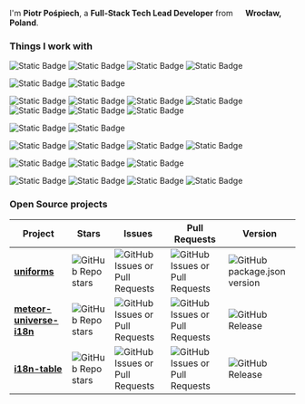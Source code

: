 I'm **Piotr Pośpiech**, a **Full-Stack Tech Lead Developer** from <img src="https://hatscripts.github.io/circle-flags/flags/pl.svg" width="14"> **Wrocław, Poland**.

### Things I work with

![Static Badge](https://img.shields.io/badge/react-499cc6?style=for-the-badge&logo=react&logoColor=white)
![Static Badge](https://img.shields.io/badge/next-000?style=for-the-badge&logo=next.js&logoColor=white)
![Static Badge](https://img.shields.io/badge/meteor-DE4F4F?style=for-the-badge&logo=meteor&logoColor=white)
![Static Badge](https://img.shields.io/badge/mongodb-47A248?style=for-the-badge&logo=mongodb&logoColor=white)

![Static Badge](https://img.shields.io/badge/typescript-3178C6?style=for-the-badge&logo=typescript&logoColor=white)
![Static Badge](https://img.shields.io/badge/javascript-F7DF1E?style=for-the-badge&logo=Javascript&logoColor=white)

![Static Badge](https://img.shields.io/badge/tailwindcss-06B6D4?style=for-the-badge&logo=tailwindcss&logoColor=white)
![Static Badge](https://img.shields.io/badge/mui-007FFF?style=for-the-badge&logo=mui&logoColor=white)
![Static Badge](https://img.shields.io/badge/semantic_ui-00B5AD?style=for-the-badge&logo=semanticui&logoColor=white)
![Static Badge](https://img.shields.io/badge/mantine-339AF0?style=for-the-badge&logo=mantine&logoColor=white)
![Static Badge](https://img.shields.io/badge/ant_design-0170FE?style=for-the-badge&logo=antdesign&logoColor=white)
![Static Badge](https://img.shields.io/badge/sass-CC6699?style=for-the-badge&logo=sass&logoColor=white)
![Static Badge](https://img.shields.io/badge/styled_components-DB7093?style=for-the-badge&logo=styledcomponents&logoColor=white)

![Static Badge](https://img.shields.io/badge/docker-2496ED?style=for-the-badge&logo=docker&logoColor=white)
![Static Badge](https://img.shields.io/badge/turborepo-EF4444?style=for-the-badge&logo=turborepo&logoColor=white)

![Static Badge](https://img.shields.io/badge/digital_ocean-0080FF?style=for-the-badge&logo=digitalocean&logoColor=white)
![Static Badge](https://img.shields.io/badge/aws-232F3E?style=for-the-badge&logo=amazonaws&logoColor=white)
![Static Badge](https://img.shields.io/badge/vercel-000?style=for-the-badge&logo=vercel&logoColor=white)
![Static Badge](https://img.shields.io/badge/meteor_cloud-DE4F4F?style=for-the-badge&logo=meteor&logoColor=white)

![Static Badge](https://img.shields.io/badge/eslint-4B32C3?style=for-the-badge&logo=eslint&logoColor=white)
![Static Badge](https://img.shields.io/badge/prettier-F7B93E?style=for-the-badge&logo=prettier&logoColor=white)
![Static Badge](https://img.shields.io/badge/stylelint-263238?style=for-the-badge&logo=stylelint&logoColor=white)

![Static Badge](https://img.shields.io/badge/git-F05032?style=for-the-badge&logo=git&logoColor=white)
![Static Badge](https://img.shields.io/badge/vscode-007ACC?style=for-the-badge&logo=visualstudiocode&logoColor=white)
![Static Badge](https://img.shields.io/badge/mingo-4474f2?style=for-the-badge&logoColor=white)
![Static Badge](https://img.shields.io/badge/insomnia-4000BF?style=for-the-badge&logo=insomnia&logoColor=white)

### Open Source projects

| Project | Stars | Issues | Pull Requests | Version |
| ------- | ----- | ------ | ------------- | ------- |
| [**uniforms**](https://github.com/vazco/uniforms) | ![GitHub Repo stars](https://img.shields.io/github/stars/vazco/uniforms?style=flat) | ![GitHub Issues or Pull Requests](https://img.shields.io/github/issues/vazco/uniforms) | ![GitHub Issues or Pull Requests](https://img.shields.io/github/issues-pr/vazco/uniforms) | ![GitHub package.json version](https://img.shields.io/github/package-json/v/vazco/uniforms?filename=packages%2Funiforms%2Fpackage.json) |
| [**meteor-universe-i18n**](https://github.com/vazco/meteor-universe-i18n) | ![GitHub Repo stars](https://img.shields.io/github/stars/vazco/meteor-universe-i18n?style=flat) | ![GitHub Issues or Pull Requests](https://img.shields.io/github/issues/vazco/meteor-universe-i18n) | ![GitHub Issues or Pull Requests](https://img.shields.io/github/issues-pr/vazco/meteor-universe-i18n) | ![GitHub Release](https://img.shields.io/github/v/release/vazco/meteor-universe-i18n?label=version) |
| [**i18n-table**](https://github.com/vazco/i18n-table) | ![GitHub Repo stars](https://img.shields.io/github/stars/vazco/i18n-table?style=flat) | ![GitHub Issues or Pull Requests](https://img.shields.io/github/issues/vazco/i18n-table) | ![GitHub Issues or Pull Requests](https://img.shields.io/github/issues-pr/vazco/i18n-table) | ![GitHub Release](https://img.shields.io/github/v/release/vazco/i18n-table?label=version) |
